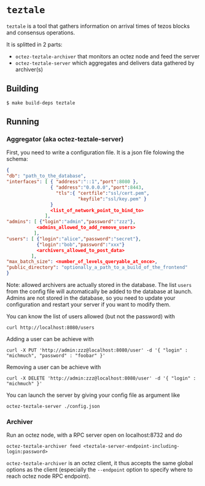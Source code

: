 # `teztale`

`teztale` is a tool that gathers information on arrival times of
tezos blocks and consensus operations.

It is splitted in 2 parts:

- `octez-teztale-archiver` that monitors an octez node and feed the server
- `octez-teztale-server` which aggregates and delivers data gathered by
  archiver(s)

## Building

```
$ make build-deps teztale
```

## Running

### Aggregator (aka octez-teztale-server)

First, you need to write a configuration file. It is a json file
folowing the schema:

```json
{
"db": "path_to_the_database",
"interfaces": [ { "address":"::1","port":8080 },
                { "address":"0.0.0.0","port":8443,
                  "tls":{ "certfile":"ssl/cert.pem",
                          "keyfile":"ssl/key.pem" }
                }
                <list_of_network_point_to_bind_to>
              ],
"admins": [ {"login":"admin","password":"zzz"},
           <admins_allowed_to_add_remove_users>
          ],
"users": [ {"login":"alice","password":"secret"},
           {"login":"bob","password":"xxx"}
           <archivers_allowed_to_post_data>
         ],
"max_batch_size": <number_of_levels_queryable_at_once>,
"public_directory": "optionally_a_path_to_a_build_of_the_frontend"
}
```

Note: allowed archivers are actually stored in the database. The list `users`
from the config file will automatically be added to the database at launch.
Admins are not stored in the database, so you need to update your configuration
and restart your server if you want to modify them.

You can know the list of users allowed (but not the password) with

```
curl http://localhost:8080/users
```

Adding a user can be achieve with

```
curl -X PUT 'http://admin:zzz@localhost:8080/user' -d '{ "login" : "michmuch", "password" : "foobar" }'
```

Removing a user can be achieve with

```
curl -X DELETE 'http://admin:zzz@localhost:8080/user' -d '{ "login" : "michmuch" }'
```

You can launch the server by giving your config file as argument like

```
octez-teztale-server ./config.json
```

### Archiver

Run an octez node, with a RPC server open on localhost:8732 and do

```
octez-teztale-archiver feed <teztale-server-endpoint-including-login:password>
```

`octez-teztale-archiver` is an octez client, it thus accepts the same global
options as the client (especially the `--endpoint` option to specify
where to reach octez node RPC endpoint).
